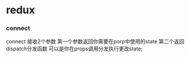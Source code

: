 <!-- reudx -->


# redux

### connect
  connect 接收2个参数 第一个参数返回你需要在porp中使用的state 第二个返回dispatch分发函数 可以是你在props调用分发执行更改state;



